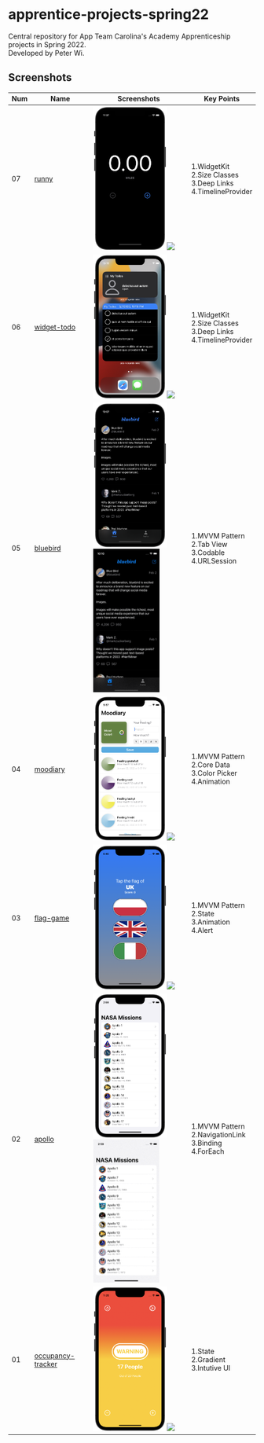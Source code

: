 # apprentice-projects-spring22
Central repository for App Team Carolina's Academy Apprenticeship projects in Spring 2022.
<br>Developed by Peter Wi.

## Screenshots

|Num|Name|Screenshots|Key Points
|--|--|--|--|
|07|[runny](p07-runny)|<img src="p07-runny/Screenshots/frame_1.png" width="150"/><img src="p07-runny/Screenshots/record_1.gif" width="135"/>|1.WidgetKit<br>2.Size Classes<br>3.Deep Links<br>4.TimelineProvider
|06|[widget-todo](p06-widgetkit-intro)|<img src="p06-widgetkit-intro/Screenshots/frame_1.png" width="150"/><img src="p06-widgetkit-intro/Screenshots/record_1.gif" width="135"/>|1.WidgetKit<br>2.Size Classes<br>3.Deep Links<br>4.TimelineProvider
|05|[bluebird](p05-socialmedia)|<img src="p05-socialmedia/Screenshots/frame_1.png" width="150"/><img src="p05-socialmedia/Screenshots/record_1.gif" width="135"/>|1.MVVM Pattern<br>2.Tab View<br>3.Codable<br>4.URLSession
|04|[moodiary](p04-mood-tracker)|<img src="p04-mood-tracker/Screenshots/moodiary_4.png" width="150"/><img src="p04-mood-tracker/Screenshots/record_1.gif" width="135"/>|1.MVVM Pattern<br>2.Core Data<br>3.Color Picker<br>4.Animation
|03|[flag-game](p03-flag-refactoring)|<img src="p03-flag-refactoring/Screenshots/flag_1.png" width="150"/><img src="p03-flag-refactoring/Screenshots/record_1.gif" width="135"/>|1.MVVM Pattern<br>2.State<br>3.Animation<br>4.Alert
|02|[apollo](p02-apollo)|<img src="p02-apollo/Screenshots/apollo_1.png" width="150"/><img src="p02-apollo/Screenshots/record_1.gif" width="135"/>|1.MVVM Pattern<br>2.NavigationLink<br>3.Binding<br>4.ForEach
|01|[occupancy-tracker](p01-occupancy-tracker)|<img src="p01-occupancy-tracker/Screenshots/counter_3.png" width="150"/><img src="p01-occupancy-tracker/Screenshots/record_1.gif" width="135"/>|1.State<br>2.Gradient<br>3.Intutive UI

